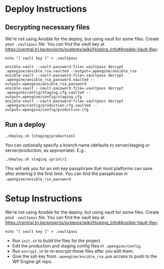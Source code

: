 # Deploy Instructions

## Decrypting necessary files

We're not using Ansible for the deploy, but using vault for some files.  Create your `.vaultpass` file.  You can find the vault key at https://central.tri.be/projects/systems/wiki/Hosting_Info#Ansible-Vault-Key:

```
echo "[ vault key ]" > .vaultpass
```

```
ansible-vault --vault-password-file=.vaultpass decrypt .wpengine/ansible_rsa.vaulted --output=.wpengine/ansible_rsa
ansible-vault --vault-password-file=.vaultpass decrypt .wpengine/ansible_rsa_password.vaulted --output=.wpengine/ansible_rsa_password
ansible-vault --vault-password-file=.vaultpass decrypt .wpengine/config/staging.cfg.vaulted --output=.wpengine/config/staging.cfg
ansible-vault --vault-password-file=.vaultpass decrypt .wpengine/config/production.cfg.vaulted --output=.wpengine/config/production.cfg
```

## Run a deploy

```
./deploy.sh [staging|production]
```

You can optionally specify a branch name (defaults to server/staging or server/production, as appropriate). E.g.:

```
./deploy.sh staging sprint/1
```

This will ask you for an ssh key passphrase that most platforms can save after entering it the first time.  You can find the passphrase in `.wpengine/ansible_rsa_password`.

# Setup Instructions

We're not using Ansible for the deploy, but using vault for some files.  Create your `.vaultpass` file.  You can find the vault key at https://central.tri.be/projects/systems/wiki/Hosting_Info#Ansible-Vault-Key:

```
echo "[ vault key ]" > .vaultpass
```

* Run `init.sh` to build the files for the project.
* Edit the production and staging config files in `.wpengine/config`.
* Run `encrypt.sh` to re-encrypt those files after you edit them.
* Give the ssh key from `.wpengine/ansible_rsa.pub` access to push to the WP Engine git repo.
